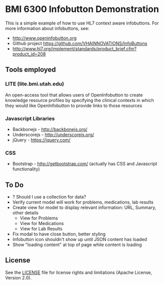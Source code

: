 # BMI 6300 Infobutton Demonstration
This is a simple example of how to use HL7 context aware infobuttons. For more information about infobuttons, see:

* http://www.openinfobutton.org
* Github project https://github.com/VHAINNOVATIONS/InfoButtons
* http://www.hl7.org/implement/standards/product_brief.cfm?product_id=208

## Tools employed

### LITE (lite.bmi.utah.edu)
An open-access tool that allows users of OpenInfobutton to create knowledge resource profiles by specifying the clinical contexts in which they would like OpenInfobutton to provide links to those resources

### Javascript Libraries
* Backbonejs - http://backbonejs.org/
* Underscorejs - http://underscorejs.org/
* jQuery - https://jquery.com/

### CSS
* Bootstrap - http://getbootstrap.com/ (actually has CSS and Javascript functionality)

## To Do
* ? Should I use a collection for data?
* Verify current model will work for problems, medications, lab results
* Create view for model to display relevant information: URL, Summary, other details
    * View for Problems
    * View for Medications
    * View for Lab Results
* Fix modal to have close button, better styling
* Infobutton icon shouldn't show up until JSON content has loaded
* Show "loading content" at top of page while content is loading

## License

See the [LICENSE](LICENSE.md) file for license rights and limitations (Apache License, Version 2.0).
